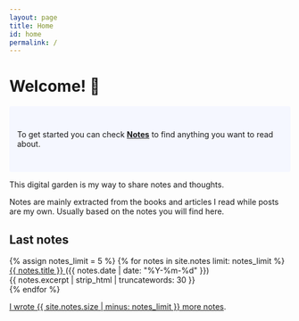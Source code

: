 ```yaml
---
layout: page
title: Home
id: home
permalink: /
---
```


# Welcome! 🌱

<p style="padding: 3em 1em; background: #f5f7ff; border-radius: 4px;">
  To get started you can check <span style="font-weight: bold"><a class="internal-link" href="/notes">Notes</a></span> to find anything you want to read about.
</p>

This digital garden is my way to share notes and thoughts. 

Notes are mainly extracted from the books and articles I read while posts are my own. Usually based on the notes you will find here.

<div class="grid-element">
  <h2>Last notes</h2>
  {% assign notes_limit = 5 %}
  {% for notes in site.notes limit: notes_limit %}
  <div class="list-entry">
    <div>
      <a class="internal-link" href="{{ notes.url }}">
        {{ notes.title }}
      </a> 
      <span class="faded">({{ notes.date | date: "%Y-%m-%d" }})</span>
    </div>
    <div>{{ notes.excerpt | strip_html | truncatewords: 30 }}</div>
  </div>
  {% endfor %}
  <p>
    <a class="internal-link" href="/notes">I wrote {{ site.notes.size | minus: notes_limit }} more notes</a>.
  </p>
</div>


<style>
  .wrapper {
    max-width: 46em;
  }
</style>
